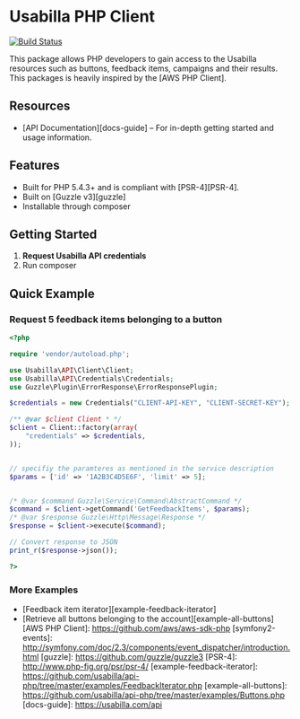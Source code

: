 # Usabilla PHP Client

[![Build Status](https://travis-ci.org/usabilla/api-php.svg?branch=master)](https://travis-ci.org/usabilla/api-php)

This package allows PHP developers to gain access to the Usabilla resources such as buttons, feedback items, campaigns and their results. This packages is heavily inspired by the [AWS PHP Client].

## Resources
* [API Documentation][docs-guide] – For in-depth getting started and usage information.

## Features

* Built for PHP 5.4.3+ and is compliant with [PSR-4][PSR-4].
* Built on [Guzzle v3][guzzle]
* Installable through composer


## Getting Started

1. **Request Usabilla API credentials**
2. Run composer


## Quick Example

### Request 5 feedback items belonging to a button

```php
<?php

require 'vendor/autoload.php';

use Usabilla\API\Client\Client;
use Usabilla\API\Credentials\Credentials;
use Guzzle\Plugin\ErrorResponse\ErrorResponsePlugin;

$credentials = new Credentials("CLIENT-API-KEY", "CLIENT-SECRET-KEY");

/** @var $client Client * */
$client = Client::factory(array(
    "credentials" => $credentials,
));


// specifiy the paramteres as mentioned in the service description
$params = ['id' => '1A2B3C4D5E6F', 'limit' => 5];


/* @var $command Guzzle\Service\Command\AbstractCommand */
$command = $client->getCommand('GetFeedbackItems', $params);
/* @var $response Guzzle\Http\Message\Response */
$response = $client->execute($command);

// Convert response to JSON
print_r($response->json());

?>
```


### More Examples

* [Feedback item iterator][example-feedback-iterator]
* [Retrieve all buttons belonging to the account][example-all-buttons]
[AWS PHP Client]: https://github.com/aws/aws-sdk-php
[symfony2-events]: http://symfony.com/doc/2.3/components/event_dispatcher/introduction.html
[guzzle]: https://github.com/guzzle/guzzle3
[PSR-4]: http://www.php-fig.org/psr/psr-4/
[example-feedback-iterator]: https://github.com/usabilla/api-php/tree/master/examples/FeedbackIterator.php
[example-all-buttons]: https://github.com/usabilla/api-php/tree/master/examples/Buttons.php
[docs-guide]: https://usabilla.com/api
